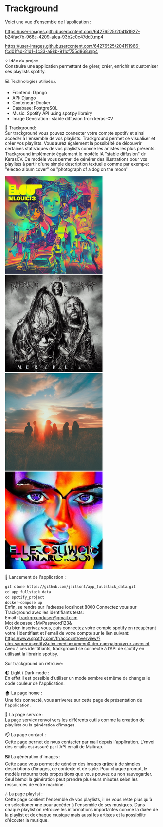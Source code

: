 # Trackground  


Voici une vue d'ensemble de l'application :   



https://user-images.githubusercontent.com/64276525/204151927-b24fae7b-968e-4209-a1ea-93b2c0c47dd0.mp4  




https://user-images.githubusercontent.com/64276525/204151966-fcd01fad-21d1-4c33-a98b-911cf755d868.mp4  



:bulb: Idée du projet:  
Construire une application permettant de gérer, créer, enrichir et customiser ses playlists spotify.

 :computer: Technologies utilisées:
  - Frontend: Django
  - API: Django
  - Conteneur: Docker
  - Database: PostgreSQL
  - Music: Spotify API using spotipy librairy
  - Image Generation : stable diffusion from keras-CV
  

:musical_note: Trackground:  
Sur trackground vous pouvez connecter votre compte spotify et ainsi accéder à l'ensemble de vos playlists.
Trackground permet de visualiser et créer vos playlists. Vous aurez également la possibilité de découvrir certaines statistiques de vos playlists comme les artistes les plus présents. Trackground implémente également le modèle IA "stable diffusion" de KerasCV. Ce modèle vous permet de générer des illustrations pour vos playlists à partir d'une simple description textuelle comme par exemple: "electro album cover" ou "photograph of a dog on the moon" 
<p>
     <img src="https://github.com/jaillont/app_fullstack_data/blob/main/images/electro.png" width="320" height="320" />
     <img src="https://github.com/jaillont/app_fullstack_data/blob/main/images/metal.png" width="320" height="320" />
     <img src="https://github.com/jaillont/app_fullstack_data/blob/main/images/sunset.png" width="320" height="320" />
     <img src="https://github.com/jaillont/app_fullstack_data/blob/main/images/house.jpg" width="320" height="320" />

</p>

:nut_and_bolt: Lancement de l'application :  


`git clone https://github.com/jaillont/app_fullstack_data.git`  
`cd app_fullstack_data`  
`cd spotify_project`  
`docker-compose up`  
Enfin, se rendre sur l'adresse localhost:8000
Connectez vous sur Trackground avec les identifiants tests:  
Email : trackgrounduser@gmail.com  
Mot de passe : MyPassword123&  
Ou bien inscrivez vous, puis connectez votre compte spotify en récupérant votre l'identifiant et l'email de votre compte sur le lien suivant:  
https://www.spotify.com/fr/account/overview/?utm_source=spotify&utm_medium=menu&utm_campaign=your_account  
Avec à ces identifiants, trackground se connecte à l'API de spotify en utilisant la librairie spotipy.  

Sur trackground on retrouve:  

🌓 Light / Dark mode :  
En effet il est possible d'utiliser un mode sombre et même de changer le code couleur de l'application.  

🏠 La page home :  
Une fois connecté, vous arriverez sur cette page de présentation de l'application.  

📂 La page service :  
La page service renvoi vers les différents outils comme la création de playlists ou la génération d'images.  

📫 La page contact :  
Cette page permet de nous contacter par mail depuis l'application. L'envoi des emails est assuré par l'API email de Mailtrap.  

🖼️ La génération d'images :  
Cette page vous permet de générer des images grâce à de simples descriptions d'images, de contexte et de style. Pour chaque prompt, le modèle retourne trois propositions que vous pouvez ou non sauvegarder. Seul bémol la génération peut prendre plusieurs minutes selon les ressources de votre machine.  

🎶 La page playlist :  
Cette page contient l'ensemble de vos playlists, il ne vous reste plus qu'à en sélectioner une pour accéder à l'ensemble de ses musiques. Dans chaque playlist on retrouve les informations importantes comme la durée de la playlist et de chaque musique mais aussi les artistes et la possibilité d'écouter la musique.  





